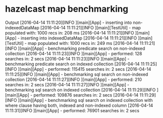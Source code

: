 # hazelcast map benchmarking


Output
[2016-04-14 11:11:20][INFO ][main][App] - inserting into non-indexedDataMap
[2016-04-14 11:11:21][INFO ][main][TestUtil] - map populated with: 1000 recs in: 208 ms
[2016-04-14 11:11:21][INFO ][main][App] - inserting into indexedDataMap
[2016-04-14 11:11:21][INFO ][main][TestUtil] - map populated with: 1000 recs in: 249 ms
[2016-04-14 11:11:21][INFO ][main][App] - benchmarking predicate search on non-indexed collection
[2016-04-14 11:11:23][INFO ][main][App] - performed: 128 searches in: 2 secs
[2016-04-14 11:11:23][INFO ][main][App] - benchmarking predicate search on indexed collection
[2016-04-14 11:11:25][INFO ][main][App] - performed: 115415 searches in: 2 secs
[2016-04-14 11:11:25][INFO ][main][App] - benchmarking sql search on non-indexed collection
[2016-04-14 11:11:27][INFO ][main][App] - performed: 210 searches in: 2 secs
[2016-04-14 11:11:27][INFO ][main][App] - benchmarking sql search on indexed collection
[2016-04-14 11:11:29][INFO ][main][App] - performed: 109876 searches in: 2 secs
[2016-04-14 11:11:29][INFO ][main][App] - benchmarking sql search on indexed collection with where clause having both, indexed and non-indexed column
[2016-04-14 11:11:31][INFO ][main][App] - performed: 76901 searches in: 2 secs

